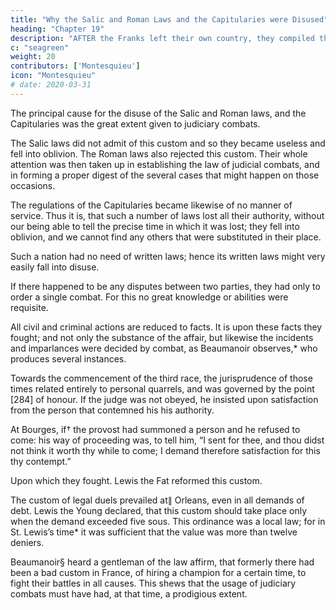 ```yaml
---
title: "Why the Salic and Roman Laws and the Capitularies were Disused"
heading: "Chapter 19"
description: "AFTER the Franks left their own country, they compiled the Salic laws with the help of their own sages"
c: "seagreen"
weight: 20
contributors: ['Montesquieu']
icon: "Montesquieu"
# date: 2020-03-31
---
```




The principal cause for the disuse of the Salic and Roman laws, and the Capitularies was the great extent given to judiciary combats.

The Salic laws did not admit of this custom and so they became useless and fell into oblivion. The Roman laws also rejected this custom. Their whole attention was then taken up in establishing the law of judicial combats, and in forming a proper digest of the several cases that might happen on those occasions. 

The regulations of the Capitularies became likewise of no manner of service. Thus it is, that such a number of laws lost all their authority, without our being able to tell the precise time in which it was lost; they fell into oblivion, and we cannot find any others that were substituted in their place.

Such a nation had no need of written laws; hence its written laws might very easily fall into disuse.

If there happened to be any disputes between two parties, they had only to order a single combat. For this no great knowledge or abilities were requisite.

All civil and criminal actions are reduced to facts. It is upon these facts they fought; and not only the substance of the affair, but likewise the incidents and imparlances were decided by combat, as Beaumanoir observes,* who produces several instances.

Towards the commencement of the third race, the jurisprudence of those times related entirely to personal quarrels, and was governed by the point [284] of honour. If the judge was not obeyed, he insisted upon satisfaction from the person that contemned his his authority. 

At Bourges, if† the provost had summoned a person and he refused to come:  his way of proceeding was, to tell him, “I sent for thee, and thou didst not think it worth thy while to come; I demand therefore satisfaction for this thy contempt.” 

Upon which they fought. Lewis the Fat reformed this custom.

The custom of legal duels prevailed at∥ Orleans, even in all demands of debt. Lewis the Young declared, that this custom should take place only when the demand exceeded five sous. This ordinance was a local law; for in St. Lewis’s time* it was sufficient that the value was more than twelve deniers.

Beaumanoir§ heard a gentleman of the law affirm, that formerly there had been a bad custom in France, of hiring a champion for a certain time, to fight their battles in all causes. This shews that the usage of judiciary combats must have had, at that time, a prodigious extent.

